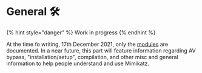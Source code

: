 # General 🛠️

{% hint style="danger" %}
Work in progress
{% endhint %}

At the time fo writing, 17th December 2021, only the [modules](modules/) are documented. In a near future, this part will feature information regarding AV bypass, "installation/setup", compilation, and other misc and general information to help people understand and use Mimikatz.
